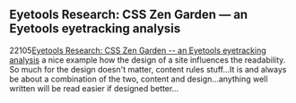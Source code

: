 <article><h2>Eyetools Research: CSS Zen Garden &#8212; an Eyetools eyetracking analysis</h2><time><span class="day">2</span><span class="month">2</span><span class="year">105</span></time><a href="http://blog.eyetools.net/eyetools_research/2005/02/css_zen_garden_.html">Eyetools Research: CSS Zen Garden -- an Eyetools eyetracking analysis</a> a nice example how the design of a site influences the readability. So much for the design doesn't matter, content rules stuff...It is and always be about a combination of the two, content and design...anything well written will be read easier if designed better...</article>
